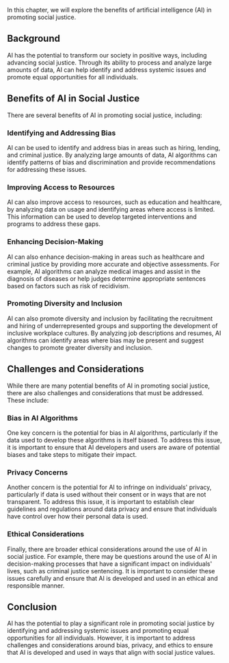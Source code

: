 
In this chapter, we will explore the benefits of artificial intelligence (AI) in promoting social justice.

Background
----------

AI has the potential to transform our society in positive ways, including advancing social justice. Through its ability to process and analyze large amounts of data, AI can help identify and address systemic issues and promote equal opportunities for all individuals.

Benefits of AI in Social Justice
--------------------------------

There are several benefits of AI in promoting social justice, including:

### Identifying and Addressing Bias

AI can be used to identify and address bias in areas such as hiring, lending, and criminal justice. By analyzing large amounts of data, AI algorithms can identify patterns of bias and discrimination and provide recommendations for addressing these issues.

### Improving Access to Resources

AI can also improve access to resources, such as education and healthcare, by analyzing data on usage and identifying areas where access is limited. This information can be used to develop targeted interventions and programs to address these gaps.

### Enhancing Decision-Making

AI can also enhance decision-making in areas such as healthcare and criminal justice by providing more accurate and objective assessments. For example, AI algorithms can analyze medical images and assist in the diagnosis of diseases or help judges determine appropriate sentences based on factors such as risk of recidivism.

### Promoting Diversity and Inclusion

AI can also promote diversity and inclusion by facilitating the recruitment and hiring of underrepresented groups and supporting the development of inclusive workplace cultures. By analyzing job descriptions and resumes, AI algorithms can identify areas where bias may be present and suggest changes to promote greater diversity and inclusion.

Challenges and Considerations
-----------------------------

While there are many potential benefits of AI in promoting social justice, there are also challenges and considerations that must be addressed. These include:

### Bias in AI Algorithms

One key concern is the potential for bias in AI algorithms, particularly if the data used to develop these algorithms is itself biased. To address this issue, it is important to ensure that AI developers and users are aware of potential biases and take steps to mitigate their impact.

### Privacy Concerns

Another concern is the potential for AI to infringe on individuals' privacy, particularly if data is used without their consent or in ways that are not transparent. To address this issue, it is important to establish clear guidelines and regulations around data privacy and ensure that individuals have control over how their personal data is used.

### Ethical Considerations

Finally, there are broader ethical considerations around the use of AI in social justice. For example, there may be questions around the use of AI in decision-making processes that have a significant impact on individuals' lives, such as criminal justice sentencing. It is important to consider these issues carefully and ensure that AI is developed and used in an ethical and responsible manner.

Conclusion
----------

AI has the potential to play a significant role in promoting social justice by identifying and addressing systemic issues and promoting equal opportunities for all individuals. However, it is important to address challenges and considerations around bias, privacy, and ethics to ensure that AI is developed and used in ways that align with social justice values.
